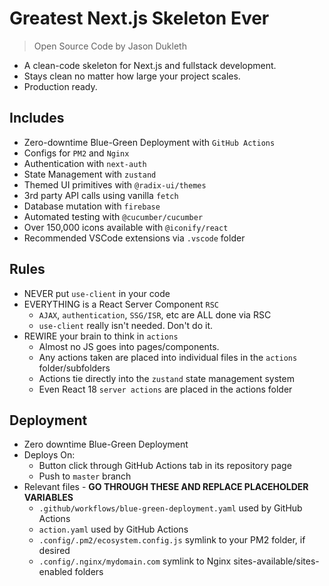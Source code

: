 # Greatest Next.js Skeleton Ever

> Open Source Code by Jason Dukleth

* A clean-code skeleton for Next.js and fullstack development.
* Stays clean no matter how large your project scales.
* Production ready.

## Includes
* Zero-downtime Blue-Green Deployment with `GitHub Actions`
* Configs for `PM2` and `Nginx`
* Authentication with `next-auth`
* State Management with `zustand`
* Themed UI primitives with `@radix-ui/themes`
* 3rd party API calls using vanilla `fetch`
* Database mutation with `firebase`
* Automated testing with `@cucumber/cucumber`
* Over 150,000 icons available with `@iconify/react`
* Recommended VSCode extensions via `.vscode` folder

## Rules
* NEVER put `use-client` in your code
* EVERYTHING is a React Server Component `RSC`
  * `AJAX`, `authentication`, `SSG/ISR`, etc are ALL done via RSC
  * `use-client` really isn't needed. Don't do it.
* REWIRE your brain to think in `actions`
  * Almost no JS goes into pages/components.
  * Any actions taken are placed into individual files in the `actions` folder/subfolders
  * Actions tie directly into the `zustand` state management system
  * Even React 18 `server actions` are placed in the actions folder

## Deployment
* Zero downtime Blue-Green Deployment
* Deploys On:
  * Button click through GitHub Actions tab in its repository page
  * Push to `master` branch
* Relevant files - **GO THROUGH THESE AND REPLACE PLACEHOLDER VARIABLES**
  * `.github/workflows/blue-green-deployment.yaml` used by GitHub Actions
  * `action.yaml` used by GitHub Actions
  * `.config/.pm2/ecosystem.config.js` symlink to your PM2 folder, if desired
  * `.config/.nginx/mydomain.com` symlink to Nginx sites-available/sites-enabled folders
